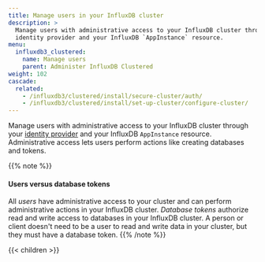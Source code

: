 ```yaml
---
title: Manage users in your InfluxDB cluster
description: >
  Manage users with administrative access to your InfluxDB cluster through your
  identity provider and your InfluxDB `AppInstance` resource.
menu:
  influxdb3_clustered:
    name: Manage users
    parent: Administer InfluxDB Clustered
weight: 102
cascade:
  related:
    - /influxdb3/clustered/install/secure-cluster/auth/
    - /influxdb3/clustered/install/set-up-cluster/configure-cluster/
---
```


Manage users with administrative access to your InfluxDB cluster through your
[identity provider](/influxdb3/clustered/install/secure-cluster/auth/) and your InfluxDB
`AppInstance` resource. Administrative access lets users perform actions like
creating databases and tokens.

{{% note %}}
#### Users versus database tokens

All _users_ have administrative access to your cluster and can perform
administrative actions in your InfluxDB cluster.
_Database tokens_ authorize read and write access to databases in your InfluxDB
cluster. A person or client doesn't need to be a user to read and write data in your cluster,
but they must have a database token.
{{% /note %}}

{{< children >}}
